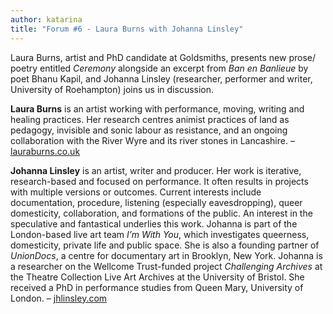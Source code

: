 ```yaml
---
author: katarina
title: "Forum #6 - Laura Burns with Johanna Linsley"
---
```


Laura Burns, artist and PhD candidate at Goldsmiths, presents new prose/ poetry entitled *Ceremony* alongside an excerpt from *Ban en Banlieue* by poet Bhanu Kapil, and Johanna Linsley (researcher, performer and writer, University of Roehampton) joins us in discussion.

**Laura Burns** is an artist working with performance, moving, writing and healing practices. Her research centres animist practices of land as pedagogy, invisible and sonic labour as resistance, and an ongoing collaboration with the River Wyre and its river stones in Lancashire. – [lauraburns.co.uk](http://www.lauraburns.co.uk)

**Johanna Linsley** is an artist, writer and producer. Her work is iterative, research-based and focused on performance. It often results in projects with multiple versions or outcomes. Current interests include documentation, procedure, listening (especially eavesdropping), queer domesticity, collaboration, and formations of the public. An interest in the speculative and fantastical underlies this work. Johanna is part of the London-based live art team *I’m With You*, which investigates queerness, domesticity, private life and public space. She is also a founding partner of *UnionDocs*, a centre for documentary art in Brooklyn, New York. Johanna is a researcher on the Wellcome Trust-funded project *Challenging Archives* at the Theatre Collection Live Art Archives at the University of Bristol. She received a PhD in performance studies from Queen Mary, University of London. – [jhlinsley.com](http://www.jhlinsley.com)